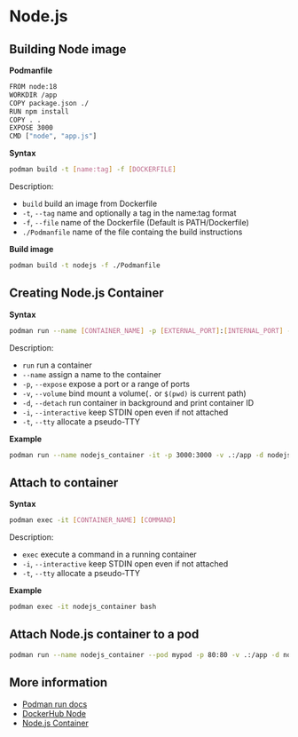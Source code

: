# Node.js

## Building Node image

**Podmanfile**

```bash
FROM node:18
WORKDIR /app
COPY package.json ./
RUN npm install
COPY . .
EXPOSE 3000
CMD ["node", "app.js"]
```

**Syntax**

```bash
podman build -t [name:tag] -f [DOCKERFILE]
```

Description:
- `build` build an image from Dockerfile
- `-t`, `--tag` name and optionally a tag in the name:tag format
- `-f`, `--file` name of the Dockerfile (Default is PATH/Dockerfile)
- `./Podmanfile` name of the file containg the build instructions

**Build image**

```bash
podman build -t nodejs -f ./Podmanfile
```

## Creating Node.js Container

**Syntax**

```bash
podman run --name [CONTAINER_NAME] -p [EXTERNAL_PORT]:[INTERNAL_PORT] -v [EXTERNAL_VOLUME]:[INTERNAL_VOLUME] [-d|-it] [CONTAINER_IMAGE]
```

Description:
- `run` run a container
- `--name` assign a name to the container
- `-p`, `--expose` expose a port or a range of ports
- `-v`, `--volume` bind mount a volume(`.` or `$(pwd)` is current path)
- `-d`, `--detach` run container in background and print container ID
- `-i`, `--interactive` keep STDIN open even if not attached
- `-t`, `--tty` allocate a pseudo-TTY

**Example**

```bash
podman run --name nodejs_container -it -p 3000:3000 -v .:/app -d nodejs_image
```

## Attach to container

**Syntax**

```bash
podman exec -it [CONTAINER_NAME] [COMMAND]
```

Description:
- `exec` execute a command in a running container
- `-i`, `--interactive` keep STDIN open even if not attached
- `-t`, `--tty` allocate a pseudo-TTY

**Example**

```bash
podman exec -it nodejs_container bash
```

## Attach Node.js container to a pod

```bash
podman run --name nodejs_container --pod mypod -p 80:80 -v .:/app -d nodejs_image
```

## More information

- [Podman run docs](https://docs.podman.io/en/latest/markdown/podman-run.1.html)
- [DockerHub Node](https://hub.docker.com/_/node)
- [Node.js Container](https://developers.redhat.com/articles/nodejs-container)
